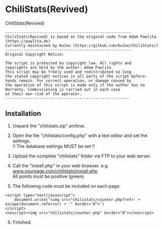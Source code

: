 # ChiliStats(Revived)
ChiliStats(Revived)

	--------------------------------------------------------
	ChiliStats(Revived) is based on the original code from Adam Pawlita (https://pawlita.de)
    Currently maintained by KuJoe (https://github.com/KuJoe/ChiliStats/)
    --------------------------------------------------------
    Original Copyright Notice:

	The script is protected by copyright law. All rights and
	copyrights are held by the author: Adam Pawlita
	This script may be freely used and redistributed so long
	the stated copyright notices in all parts of the script before-
	hands remain. For correct operation, or damage caused by
	the operation of this script is made only if the author has no
	Warranty. Commissioning is carried out in each case
	at their own risk of the operator.
	-------------------------------------------------------

Installation
------------

1. Unpack the "chilistats.zip" archive.

2. Open the file "chilistats/config.php" with a text editor and set the settings.  
   !! The database settings MUST be set !!	

3. Upload the complete "chilistats" folder via FTP to your web server.

4. Call the "install.php" in your web browser. e.g. www.yourpage.com/chilistats/install.php  
    All points must be positive (green).

5. The following code must be included on each page:  

```
<script type="text/javascript">
	document.write('<img src="chilistats/counter.php?ref=' + escape(document.referrer) + '" border="0">')
</script>
<noscript><img src="chilistats/counter.php" border="0"></noscript>
```

6. Finished.